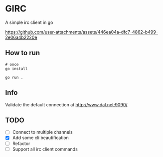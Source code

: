 # GIRC

A simple irc client in go

https://github.com/user-attachments/assets/446ea04a-dfc7-4862-b499-2e06a4b2220e

## How to run
```
# once
go install

go run .
```

## Info

Validate the default connection at http://www.dal.net:9090/.

## TODO
- [ ] Connect to multiple channels
- [x] Add some cli beautification
- [ ] Refactor
- [ ] Support all irc client commands
